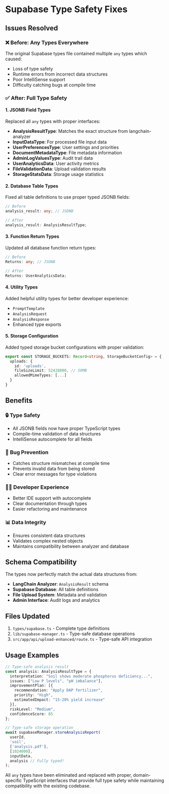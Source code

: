 # Supabase Type Safety Fixes

## Issues Resolved

### ❌ Before: Any Types Everywhere
The original Supabase types file contained multiple `any` types which caused:
- Loss of type safety
- Runtime errors from incorrect data structures
- Poor IntelliSense support
- Difficulty catching bugs at compile time

### ✅ After: Full Type Safety

#### 1. **JSONB Field Types**
Replaced all `any` types with proper interfaces:

- **AnalysisResultType**: Matches the exact structure from langchain-analyzer
- **InputDataType**: For processed file input data
- **UserPreferencesType**: User settings and priorities
- **DocumentMetadataType**: File metadata information
- **AdminLogValuesType**: Audit trail data
- **UserAnalyticsData**: User activity metrics
- **FileValidationData**: Upload validation results
- **StorageStatsData**: Storage usage statistics

#### 2. **Database Table Types**
Fixed all table definitions to use proper typed JSONB fields:

```typescript
// Before
analysis_result: any; // JSONB

// After  
analysis_result: AnalysisResultType;
```

#### 3. **Function Return Types**
Updated all database function return types:

```typescript
// Before
Returns: any; // JSONB

// After
Returns: UserAnalyticsData;
```

#### 4. **Utility Types**
Added helpful utility types for better developer experience:

- `PromptTemplate`
- `AnalysisRequest` 
- `AnalysisResponse`
- Enhanced type exports

#### 5. **Storage Configuration**
Added typed storage bucket configurations with proper validation:

```typescript
export const STORAGE_BUCKETS: Record<string, StorageBucketConfig> = {
  uploads: {
    id: 'uploads',
    fileSizeLimit: 52428800, // 50MB
    allowedMimeTypes: [...]
  }
}
```

## Benefits

### 🔒 **Type Safety**
- All JSONB fields now have proper TypeScript types
- Compile-time validation of data structures
- IntelliSense autocomplete for all fields

### 🐛 **Bug Prevention**
- Catches structure mismatches at compile time
- Prevents invalid data from being stored
- Clear error messages for type violations

### 👩‍💻 **Developer Experience**
- Better IDE support with autocomplete
- Clear documentation through types
- Easier refactoring and maintenance

### 📊 **Data Integrity**
- Ensures consistent data structures
- Validates complex nested objects
- Maintains compatibility between analyzer and database

## Schema Compatibility

The types now perfectly match the actual data structures from:

- **LangChain Analyzer**: `AnalysisResult` schema
- **Supabase Database**: All table definitions  
- **File Upload System**: Metadata and validation
- **Admin Interface**: Audit logs and analytics

## Files Updated

1. `types/supabase.ts` - Complete type definitions
2. `lib/supabase-manager.ts` - Type-safe database operations
3. `src/app/api/upload-enhanced/route.ts` - Type-safe API integration

## Usage Examples

```typescript
// Type-safe analysis result
const analysis: AnalysisResultType = {
  interpretation: "Soil shows moderate phosphorus deficiency...",
  issues: ["Low P levels", "pH imbalance"],
  improvementPlan: [{
    recommendation: "Apply DAP fertilizer",
    priority: "High",
    estimatedImpact: "15-20% yield increase"
  }],
  riskLevel: "Medium",
  confidenceScore: 85
};

// Type-safe storage operation
await supabaseManager.storeAnalysisReport(
  userId,
  'soil', 
  ['analysis.pdf'],
  [1024000],
  inputData,
  analysis // Fully typed!
);
```

All `any` types have been eliminated and replaced with proper, domain-specific TypeScript interfaces that provide full type safety while maintaining compatibility with the existing codebase.
